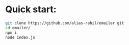 # Quick start:

```sh
git clone https://github.com/alias-rahil/emailer.git
cd emailer/
npm i
node index.js
```
